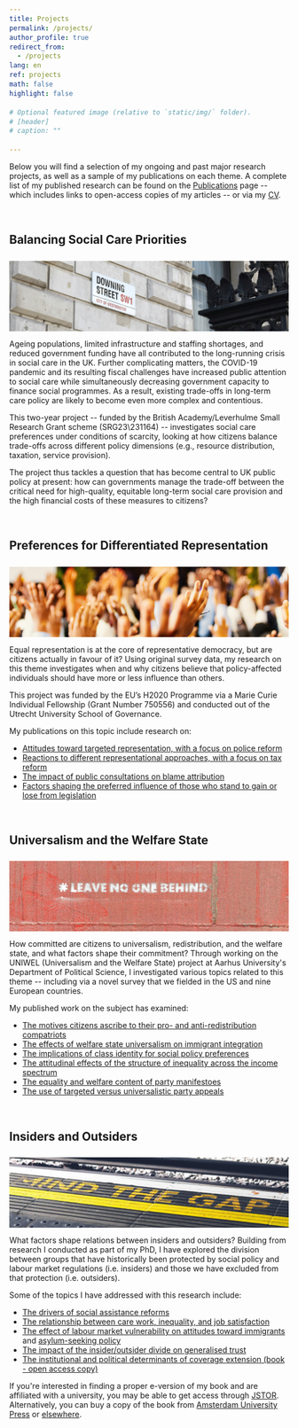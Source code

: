 ```yaml
---
title: Projects
permalink: /projects/
author_profile: true
redirect_from:
  - /projects
lang: en
ref: projects
math: false
highlight: false

# Optional featured image (relative to `static/img/` folder).
# [header]
# caption: ""

---
```


Below you will find a selection of my ongoing and past major research projects, as well as a sample of my publications on each theme. A complete list of my published research can be found on the [Publications](https://anthonykevins.github.io/publications/) page -- which includes links to open-access copies of my articles -- or via my [CV](https://anthonykevins.github.io/files/CV.pdf).

&nbsp;

## Balancing Social Care Priorities

<img style="margin-top: 0.5rem; margin-bottom: 0rem" align="top" src="downing_heading.jpg" title="Photo of a Downing Street sign, courtesy of Rui Chamberlain on Unsplash"/>
  
Ageing populations, limited infrastructure and staffing shortages, and reduced government funding have all contributed to the long-running crisis in social care in the UK. Further complicating matters, the COVID-19 pandemic and its resulting fiscal challenges have increased public attention to social care while simultaneously decreasing government capacity to finance social programmes. As a result, existing trade-offs in long-term care policy are likely to become even more complex and contentious. 

This two-year project -- funded by the British Academy/Leverhulme Small Research Grant scheme (SRG23\231164) -- investigates social care preferences under conditions of scarcity, looking at how citizens balance trade-offs across different policy dimensions (e.g., resource distribution, taxation, service provision). 

The project thus tackles a question that has become central to UK public policy at present: how can governments manage the trade-off between the critical need for high-quality, equitable long-term social care provision and the high financial costs of these measures to citizens?

&nbsp;

## Preferences for Differentiated Representation

<img style="margin-top: 0.5rem; margin-bottom: 0rem" align="top" src="consultation_heading.jpg" title="Photo of raised hands, courtesy of Jaime Lopes on Unsplash"/>

Equal representation is at the core of representative democracy, but are citizens actually in favour of it? Using original survey data, my research on this theme investigates when and why citizens believe that policy-affected individuals should have more or less influence than others. 

This project was funded by the EU’s H2020 Programme via a Marie Curie Individual Fellowship (Grant Number 750556) and conducted out of the Utrecht University School of Governance. 

My publications on this topic include research on:

-   [Attitudes toward targeted representation, with a focus on police reform](https://onlinelibrary.wiley.com/doi/epdf/10.1111/pops.12688) 
-   [Reactions to different representational approaches, with a focus on tax reform](https://journals.sagepub.com/doi/pdf/10.1177/0032321720956327)
-   [The impact of public consultations on blame attribution](https://doi.org/10.1007/s11109-021-09751-5)
-   [Factors shaping the preferred influence of those who stand to gain or lose from legislation](https://doi.org/10.1093/ijpor/edac035)

&nbsp;

## Universalism and the Welfare State

<img style="margin-top: 0.5rem; margin-bottom: 0rem" align="top" src="universalism_heading.jpg" title="Photo of graffiti, courtesy of Etienne Girardet on Unsplash"/>

How committed are citizens to universalism, redistribution, and the welfare state, and what factors shape their commitment? Through working on the UNIWEL (Universalism and the Welfare State) project at Aarhus University's Department of Political Science, I investigated various topics related to this theme -- including via a novel survey that we fielded in the US and nine European countries. 

My published work on the subject has examined:

-   [The motives citizens ascribe to their pro- and anti-redistribution compatriots](https://www.cambridge.org/core/services/aop-cambridge-core/content/view/D2DC2B5761B7474254AB8BEC75CF9B0D/S0047279419000175a.pdf/motive_attribution_and_the_moral_politics_of_the_welfare_state.pdf)
-   [The effects of welfare state universalism on immigrant integration](https://repository.lboro.ac.uk/articles/journal_contribution/The_effects_of_welfare_state_universalism_on_migrant_integration/9976226)
-   [The implications of class identity for social policy preferences](https://repository.lboro.ac.uk/articles/journal_contribution/The_illusion_of_class_in_welfare_state_politics_/9976223)
-   [The attitudinal effects of the structure of inequality across the income spectrum](https://repository.lboro.ac.uk/articles/journal_contribution/Yardsticks_of_inequality_Preferences_for_redistribution_in_advanced_democracies/9976232)
-   [The equality and welfare content of party manifestoes](https://repository.lboro.ac.uk/articles/journal_contribution/Peeping_at_the_corpus_What_is_really_going_on_behind_the_equality_and_welfare_items_of_the_Manifesto_project_/9976253)
-   [The use of targeted versus universalistic party appeals](https://repository.lboro.ac.uk/articles/journal_contribution/Political_parties_and_social_groups_New_perspectives_and_data_on_group_and_policy_appeals/11628444)

&nbsp;

## Insiders and Outsiders

<img style="margin-top: 0.5rem; margin-bottom: 0rem" align="top" src="dualism_heading.jpg" title="Photo of a station platform, courtesy of Suad Kamardeen on Unsplash"/>

What factors shape relations between insiders and outsiders? Building from research I conducted as part of my PhD, I have explored the division between groups that have historically been protected by social policy and labour market regulations (i.e. insiders) and those we have excluded from that protection (i.e. outsiders). 

Some of the topics I have addressed with this research include:

-   [The drivers of social assistance reforms](https://repository.lboro.ac.uk/articles/journal_contribution/Political_actors_public_opinion_and_the_extension_of_welfare_coverage/9976259)
-   [The relationship between care work, inequality, and job satisfaction](https://repository.lboro.ac.uk/articles/journal_contribution/Bonus_or_burden_Care_work_inequality_and_job_satisfaction_in_eighteen_European_countries/9976268)
-   [The effect of labour market vulnerability on attitudes toward immigrants](https://repository.lboro.ac.uk/articles/journal_contribution/Immigrant_sentiment_and_labour_market_vulnerability_economic_perceptions_of_immigration_in_dualized_labour_markets/9976301) and [asylum-seeking policy](https://anthonykevins.github.io/files/Asylum_Seekers.pdf)
-   [The impact of the insider/outsider divide on generalised trust](https://repository.lboro.ac.uk/articles/journal_contribution/Dualized_trust_risk_social_trust_and_the_welfare_state/9976265)
-   [The institutional and political determinants of coverage extension (book - open access copy)](https://repository.lboro.ac.uk/articles/book/Expanding_welfare_in_an_age_of_austerity_Increasing_protection_in_an_unprotected_world/9994709) 

If you're interested in finding a proper e-version of my book and are affiliated with a university, you may be able to get access through [JSTOR](https://www.jstor.org/stable/j.ctt20krz5m). Alternatively, you can buy a copy of the book from [Amsterdam University Press](https://www.aup.nl/en/book/9789462980211/expanding-welfare-in-an-age-of-austerity) or [elsewhere](https://smile.amazon.com/Expanding-Welfare-Age-Austerity-Unprotected/dp/9462980217).  